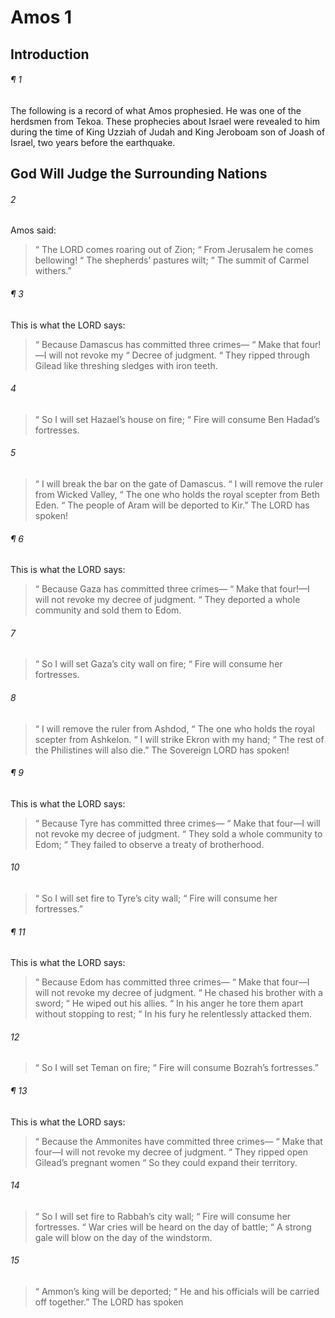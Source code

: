 # Amos 1
## Introduction
###### ¶ 1
The following is a record of what Amos prophesied. He was one of the herdsmen from Tekoa. These prophecies about Israel were revealed to him during the time of King Uzziah of Judah and King Jeroboam son of Joash of Israel, two years before the earthquake.
## God Will Judge the Surrounding Nations
###### 2
Amos said:
>  “ The LORD comes roaring out of Zion;
>  “ From Jerusalem he comes bellowing!
>  “ The shepherds’ pastures wilt;
>  “ The summit of Carmel withers.”
###### ¶ 3
This is what the LORD says:
>  “ Because Damascus has committed three crimes—
>  “ Make that four!—I will not revoke my
>  “ Decree of judgment.
>  “ They ripped through Gilead like threshing sledges with iron teeth.
###### 4
>  “ So I will set Hazael’s house on fire;
>  “ Fire will consume Ben Hadad’s fortresses.
###### 5
>  “ I will break the bar on the gate of Damascus.
>  “ I will remove the ruler from Wicked Valley,
>  “ The one who holds the royal scepter from Beth Eden.
>  “ The people of Aram will be deported to Kir.”
> The LORD has spoken!
###### ¶ 6
This is what the LORD says:
>  “ Because Gaza has committed three crimes—
>  “ Make that four!—I will not revoke my decree of judgment.
>  “ They deported a whole community and sold them to Edom.
###### 7
>  “ So I will set Gaza’s city wall on fire;
>  “ Fire will consume her fortresses.
###### 8
>  “ I will remove the ruler from Ashdod,
>  “ The one who holds the royal scepter from Ashkelon.
>  “ I will strike Ekron with my hand;
>  “ The rest of the Philistines will also die.”
> The Sovereign LORD has spoken!
###### ¶ 9
This is what the LORD says:
>  “ Because Tyre has committed three crimes—
>  “ Make that four—I will not revoke my decree of judgment.
>  “ They sold a whole community to Edom;
>  “ They failed to observe a treaty of brotherhood.
###### 10
>  “ So I will set fire to Tyre’s city wall;
>  “ Fire will consume her fortresses.”
###### ¶ 11
This is what the LORD says:
>  “ Because Edom has committed three crimes—
>  “ Make that four—I will not revoke my decree of judgment.
>  “ He chased his brother with a sword;
>  “ He wiped out his allies.
>  “ In his anger he tore them apart without stopping to rest;
>  “ In his fury he relentlessly attacked them.
###### 12
>  “ So I will set Teman on fire;
>  “ Fire will consume Bozrah’s fortresses.”
###### ¶ 13
This is what the LORD says:
>  “ Because the Ammonites have committed three crimes—
>  “ Make that four—I will not revoke my decree of judgment.
>  “ They ripped open Gilead’s pregnant women
>  “ So they could expand their territory.
###### 14
>  “ So I will set fire to Rabbah’s city wall;
>  “ Fire will consume her fortresses.
>  “ War cries will be heard on the day of battle;
>  “ A strong gale will blow on the day of the windstorm.
###### 15
>  “ Ammon’s king will be deported;
>  “ He and his officials will be carried off together.”
> The LORD has spoken
